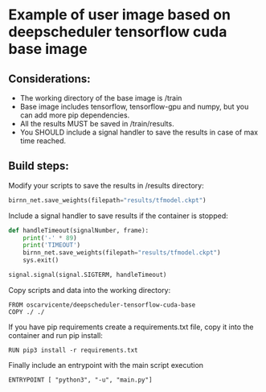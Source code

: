# Example of user image based on deepscheduler tensorflow cuda base image

## Considerations:

- The working directory of the base image is /train
- Base image includes tensorflow, tensorflow-gpu and numpy, but you can add more pip dependencies.
- All the results MUST be saved in /train/results.
- You SHOULD include a signal handler to save the results in case of max time reached.

## Build steps:

Modify your scripts to save the results in /results directory:

```python
birnn_net.save_weights(filepath="results/tfmodel.ckpt")
```

Include a signal handler to save results if the container is stopped:

```python
def handleTimeout(signalNumber, frame):
    print('-' * 89)
    print('TIMEOUT')
    birnn_net.save_weights(filepath="results/tfmodel.ckpt")
    sys.exit() 

signal.signal(signal.SIGTERM, handleTimeout)
```

Copy scripts and data into the working directory:

```docker
FROM oscarvicente/deepscheduler-tensorflow-cuda-base
COPY ./ ./
```

If you have pip requirements create a requirements.txt file, copy it into the container and run pip install:

```docker
RUN pip3 install -r requirements.txt
```

Finally include an entrypoint with the main script execution

```docker
ENTRYPOINT [ "python3", "-u", "main.py"]
```